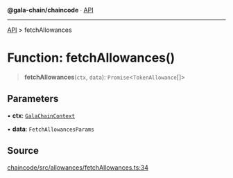 **@gala-chain/chaincode** ∙ [API](../exports.md)

***

[API](../exports.md) > fetchAllowances

# Function: fetchAllowances()

> **fetchAllowances**(`ctx`, `data`): `Promise`\<`TokenAllowance`[]\>

## Parameters

▪ **ctx**: [`GalaChainContext`](../classes/GalaChainContext.md)

▪ **data**: `FetchAllowancesParams`

## Source

[chaincode/src/allowances/fetchAllowances.ts:34](https://github.com/GalaChain/sdk/blob/bcbbb18/chaincode/src/allowances/fetchAllowances.ts#L34)
